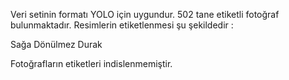 Veri setinin formatı YOLO için uygundur.
502 tane etiketli fotoğraf bulunmaktadır. 
Resimlerin etiketlenmesi şu şekildedir :

Sağa Dönülmez
Durak

Fotoğrafların etiketleri indislenmemiştir.